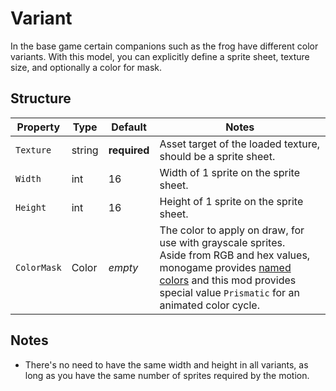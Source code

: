 # Variant

In the base game certain companions such as the frog have different color variants. With this model, you can explicitly define a sprite sheet, texture size, and optionally a color for mask.

## Structure

| Property | Type | Default | Notes |
| -------- | ---- | ------- | ----- |
| `Texture` | string | **required** | Asset target of the loaded texture, should be a sprite sheet. |
| `Width` | int | 16 | Width of 1 sprite on the sprite sheet. |
| `Height` | int | 16 | Height of 1 sprite on the sprite sheet. |
| `ColorMask` | Color | _empty_ | The color to apply on draw, for use with grayscale sprites.<br>Aside from RGB and hex values, monogame provides [named colors](https://docs.monogame.net/api/Microsoft.Xna.Framework.Color.html) and this mod provides special value `Prismatic` for an animated color cycle. |

## Notes

- There's no need to have the same width and height in all variants, as long as you have the same number of sprites required by the motion.
